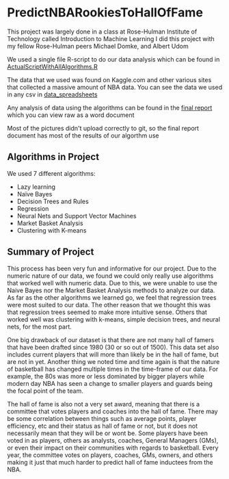 # PredictNBARookiesToHallOfFame

This project was largely done in a class at Rose-Hulman Institute of Technology called Introduction to Machine Learning
I did this project with my fellow Rose-Hulman peers Michael Domke, and Albert Udom

We used a single file R-script to do our data analysis which can be found in [ActualScriptWithAllAlgorithms.R](https://github.com/joshpal97/PredictNBARookiesToHallOfFame/blob/master/ActualScriptWithAllAlgorithms.R)

The data that we used was found on Kaggle.com and other various sites that collected a massive amount of NBA data. You can 
see the data we used in any csv in [data_spreadsheets](https://github.com/joshpal97/PredictNBARookiesToHallOfFame/tree/master/data_spreadsheets)

Any analysis of data using the algorithms can be found in the [final report](https://github.com/joshpal97/PredictNBARookiesToHallOfFame/blob/master/Final_Report.docx) which you can view raw as a word document

Most of the pictures didn't upload correctly to git, so the final report document has most of the results of our algorthm use

## Algorithms in Project
We used 7 different algorithms:
- Lazy learning
- Naïve Bayes 
- Decision Trees and Rules
- Regression 
- Neural Nets and Support Vector Machines 
- Market Basket Analysis
- Clustering with K-means


## Summary of Project

This process has been very fun and informative for our project. Due to the numeric nature of our data, we found we could only really use algorithms that worked well with numeric data. Due to this, we were unable to use the Naive Bayes nor the Market Basket Analysis methods to analyze our data. As far as the other algorithms we learned go, we feel that regression trees were most suited to our data. The other reason that we thought this was that regression trees seemed to make more intuitive sense. Others that worked well was clustering with k-means, simple decision trees, and neural nets, for the most part.

One big drawback of our dataset is that there are not many hall of famers that have been drafted since 1980 (30 or so out of 1500). This data set also includes current players that will more than likely be in the hall of fame, but are not in yet. Another thing we noted time and time again is that the nature of basketball has changed multiple times in the time-frame of our data. For example, the 80s was more or less dominated by bigger players while modern day NBA has seen a change to smaller players and guards being the focal point of the team.

The hall of fame is also not a very set award, meaning that there is a committee that votes players and coaches into the hall of fame. There may be some correlation between things such as average points, player efficiency, etc and their status as hall of fame or not, but it does not necessarily mean that they will be or wont be. Some players have been voted in as players, others as analysts, coaches, General Managers (GMs), or even their impact on their communities with regards to basketball. Every year, the committee votes on players, coaches, GMs, owners, and others making it just that much harder to predict hall of fame inductees from the NBA.  
